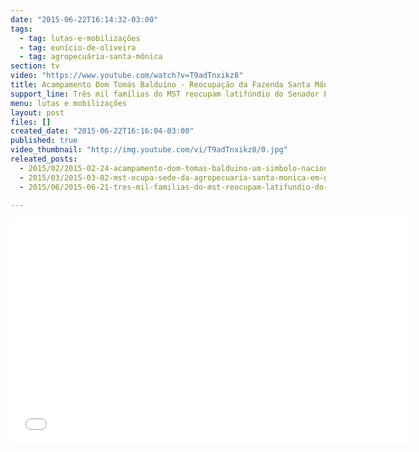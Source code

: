 ```yaml
---
date: "2015-06-22T16:14:32-03:00"
tags:
  - tag: lutas-e-mobilizações
  - tag: eunício-de-oliveira
  - tag: agropecuária-santa-mônica
section: tv
video: "https://www.youtube.com/watch?v=T9adTnxikz8"
title: Acampamento Dom Tomás Balduíno - Reocupação da Fazenda Santa Mônica
support_line: Três mil famílias do MST reocupam latifúndio do Senador Eunício Oliveira em Corumbá (GO)
menu: lutas e mobilizações
layout: post
files: []
created_date: "2015-06-22T16:16:04-03:00"
published: true
video_thumbnail: "http://img.youtube.com/vi/T9adTnxikz8/0.jpg"
releated_posts:
  - 2015/02/2015-02-24-acampamento-dom-tomas-balduino-um-simbolo-nacional-da-luta-pela-reforma-agraria.md
  - 2015/03/2015-03-02-mst-ocupa-sede-da-agropecuaria-santa-monica-em-goias.md
  - 2015/06/2015-06-21-tres-mil-familias-do-mst-reocupam-latifundio-do-senador-eunicio-oliveira.md

---
```

<p><iframe allowfullscreen="" frameborder="0" height="360" src="//www.youtube.com/embed/T9adTnxikz8" width="640"></iframe></p>
